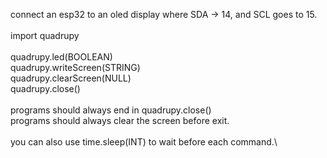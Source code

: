 connect an esp32 to an oled display where SDA -> 14, and SCL goes to 15.\
\
import quadrupy\
\
quadrupy.led(BOOLEAN)\
quadrupy.writeScreen(STRING)\
quadrupy.clearScreen(NULL)\
quadrupy.close()\
\
programs should always end in quadrupy.close()\
programs should always clear the screen before exit.\
\
you can also use time.sleep(INT) to wait before each command.\